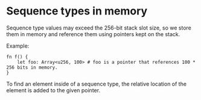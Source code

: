 # Sequence types in memory

Sequence type values may exceed the 256-bit stack slot size, so we store them in memory and
reference them using pointers kept on the stack.

Example:

```fe
fn f() {
    let foo: Array<u256, 100> # foo is a pointer that references 100 * 256 bits in memory.
}
```

To find an element inside of a sequence type, the relative location of the element is added to the
given pointer.
